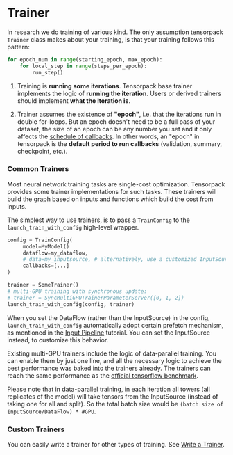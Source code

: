 
# Trainer

In research we do training of various kind.
The only assumption tensorpack `Trainer` class makes about your training, is that your training
follows this pattern:
```python
for epoch_num in range(starting_epoch, max_epoch):
	for local_step in range(steps_per_epoch):
		run_step()
```

1. Training is **running some iterations**.
Tensorpack base trainer implements the logic of __running the iteration__.
Users or derived trainers should implement __what the iteration is__.

2. Trainer assumes the existence of __"epoch"__, i.e. that the iterations run in double for-loops.
But an epoch doesn't need to be a full pass of your dataset, the size of an epoch can be any number you set
and it only affects the [schedule of callbacks](extend/callback.html).
In other words, an "epoch" in tensorpack is the __default period to run callbacks__ (validation, summary, checkpoint, etc.).


### Common Trainers

Most neural network training tasks are single-cost optimization.
Tensorpack provides some trainer implementations for such tasks.
These trainers will build the graph based on inputs and functions which build the cost from inputs.

The simplest way to use trainers, is to pass a
`TrainConfig` to the `launch_train_with_config` high-level wrapper.

```python
config = TrainConfig(
	 model=MyModel()
	 dataflow=my_dataflow,
	 # data=my_inputsource, # alternatively, use a customized InputSource
	 callbacks=[...]
)

trainer = SomeTrainer()
# multi-GPU training with synchronous update:
# trainer = SyncMultiGPUTrainerParameterServer([0, 1, 2])
launch_train_with_config(config, trainer)
```

When you set the DataFlow (rather than the InputSource) in the config,
`launch_train_with_config` automatically adopt certain prefetch mechanism, as mentioned
in the [Input Pipeline](input-source.html) tutorial.
You can set the InputSource instead, to customize this behavior.

Existing multi-GPU trainers include the logic of data-parallel training.
You can enable them by just one line, and all the necessary logic to achieve the best performance was baked into the trainers already.
The trainers can reach the same performance as the [official tensorflow benchmark](https://www.tensorflow.org/performance/benchmarks).

Please note that in data-parallel training, in each iteration all towers (all replicates of the model) will take
tensors from the InputSource (instead of taking one for all and split). So the total batch size
would be ``(batch size of InputSource/DataFlow) * #GPU``.

### Custom Trainers

You can easily write a trainer for other types of training.
See [Write a Trainer](extend/trainer.html).

